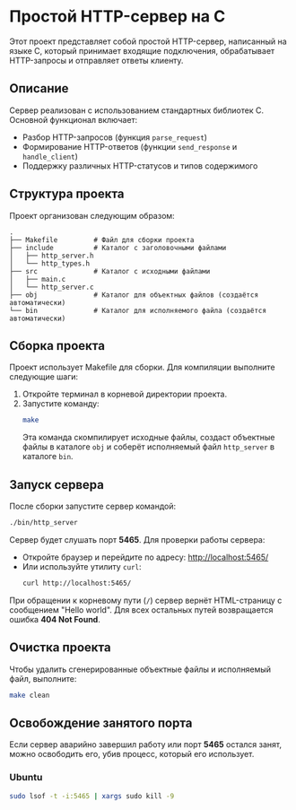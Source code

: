 # Простой HTTP-сервер на C

Этот проект представляет собой простой HTTP-сервер, написанный на языке C, который принимает входящие подключения, обрабатывает HTTP-запросы и отправляет ответы клиенту.

## Описание

Сервер реализован с использованием стандартных библиотек C. Основной функционал включает:
- Разбор HTTP-запросов (функция `parse_request`)
- Формирование HTTP-ответов (функции `send_response` и `handle_client`)
- Поддержку различных HTTP-статусов и типов содержимого

## Структура проекта

Проект организован следующим образом:

```
.
├── Makefile         # Файл для сборки проекта
├── include          # Каталог с заголовочными файлами
│   ├── http_server.h
│   └── http_types.h
├── src              # Каталог с исходными файлами
│   ├── main.c
│   └── http_server.c
├── obj              # Каталог для объектных файлов (создаётся автоматически)
└── bin              # Каталог для исполняемого файла (создаётся автоматически)
```

## Сборка проекта

Проект использует Makefile для сборки. Для компиляции выполните следующие шаги:

1. Откройте терминал в корневой директории проекта.
2. Запустите команду:
   ```bash
   make
   ```
   Эта команда скомпилирует исходные файлы, создаст объектные файлы в каталоге `obj` и соберёт исполняемый файл `http_server` в каталоге `bin`.

## Запуск сервера

После сборки запустите сервер командой:
```bash
./bin/http_server
```

Сервер будет слушать порт **5465**. Для проверки работы сервера:
- Откройте браузер и перейдите по адресу: [http://localhost:5465/](http://localhost:5465/)
- Или используйте утилиту `curl`:
  ```bash
  curl http://localhost:5465/
  ```

При обращении к корневому пути (`/`) сервер вернёт HTML-страницу с сообщением "Hello world". Для всех остальных путей возвращается ошибка **404 Not Found**.

## Очистка проекта

Чтобы удалить сгенерированные объектные файлы и исполняемый файл, выполните:
```bash
make clean
```

## Освобождение занятого порта

Если сервер аварийно завершил работу или порт **5465** остался занят, можно освободить его, убив процесс, который его использует.

### Ubuntu

   ```bash
   sudo lsof -t -i:5465 | xargs sudo kill -9
   ```

